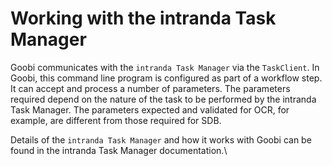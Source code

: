 # Working with the intranda Task Manager

Goobi communicates with the `intranda Task Manager` via the `TaskClient`. In Goobi, this command line program is configured as part of a workflow step. It can accept and process a number of parameters. The parameters required depend on the nature of the task to be performed by the intranda Task Manager. The parameters expected and validated for OCR, for example, are different from those required for SDB.

Details of the `intranda Task Manager` and how it works with Goobi can be found in the intranda Task Manager documentation.\